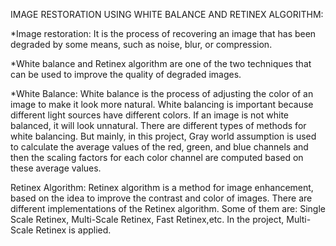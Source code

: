 IMAGE RESTORATION USING WHITE BALANCE AND RETINEX ALGORITHM:

*Image restoration: It is the process of recovering an image that has been degraded by some means, such as noise, blur, or compression. 

*White balance and Retinex algorithm are one of the two techniques that can be used to improve the quality of degraded images.

*White Balance: White balance is the process of adjusting the color of an image to make it look more natural. White balancing is important because different light sources have different colors. If an image is not white balanced, it will look unnatural. There are different types of methods for white balancing. But mainly, in this project, Gray world assumption is used to calculate the average values of the red, green, and blue channels and then the scaling factors for each color channel are computed based on these average values. 

Retinex Algorithm: Retinex algorithm is a method for image enhancement, based on the idea to improve the contrast and color of images. There are different implementations of the Retinex algorithm. Some of them are: Single Scale Retinex, Multi-Scale Retinex, Fast Retinex,etc. In the project, Multi-Scale Retinex is applied.
